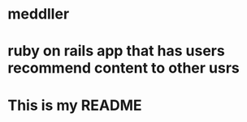 # meddller
ruby on rails app that has users recommend content to other usrs
=======
# This is my README
